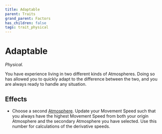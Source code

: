 ```yaml
---
title: Adaptable
parent: Traits
grand_parent: Factors
has_children: false
tags: trait_physical
---
```


# Adaptable

*Physical.*

You have experience living in two different kinds of Atmospheres. Doing so has allowed you to quickly adapt to the difference between the two, and you are always ready to handle any situation.

## Effects

* Choose a second [Atmosphere](/cosmos/Factors/Atmosphere). Update your Movement Speed such that you always have the highest Movement Speed from both your origin Atmosphere and the secondary Atmosphere you have selected. Use this number for calculations of the derivative speeds.
